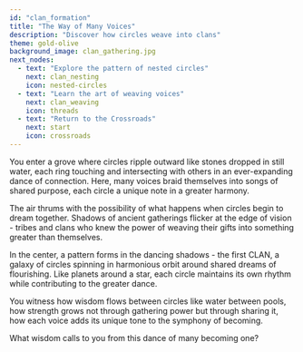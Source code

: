 ```yaml
---
id: "clan_formation"
title: "The Way of Many Voices"
description: "Discover how circles weave into clans"
theme: gold-olive
background_image: clan_gathering.jpg
next_nodes:
  - text: "Explore the pattern of nested circles"
    next: clan_nesting
    icon: nested-circles
  - text: "Learn the art of weaving voices"
    next: clan_weaving
    icon: threads
  - text: "Return to the Crossroads"
    next: start
    icon: crossroads
---
```

You enter a grove where circles ripple outward like stones dropped in still water, each ring touching and intersecting with others in an ever-expanding dance of connection. Here, many voices braid themselves into songs of shared purpose, each circle a unique note in a greater harmony.

The air thrums with the possibility of what happens when circles begin to dream together. Shadows of ancient gatherings flicker at the edge of vision - tribes and clans who knew the power of weaving their gifts into something greater than themselves.

In the center, a pattern forms in the dancing shadows - the first CLAN, a galaxy of circles spinning in harmonious orbit around shared dreams of flourishing. Like planets around a star, each circle maintains its own rhythm while contributing to the greater dance.

You witness how wisdom flows between circles like water between pools, how strength grows not through gathering power but through sharing it, how each voice adds its unique tone to the symphony of becoming.

What wisdom calls to you from this dance of many becoming one?